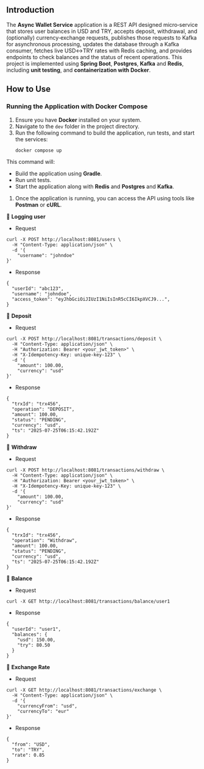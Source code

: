 ## **Introduction**

The **Async Wallet Service** application is a REST API designed micro‑service that stores user balances in USD and TRY,
accepts deposit, withdrawal, and (optionally) currency‑exchange requests, publishes those requests to Kafka for
asynchronous processing, updates the database through a Kafka consumer, fetches live USD↔TRY rates with Redis caching,
and provides endpoints to check balances and the status of recent operations.
This project is implemented using **Spring Boot**, **Postgres**, **Kafka** and **Redis**, including **unit testing**,
and **containerization with Docker**.

## **How to Use**

### **Running the Application with Docker Compose**

1. Ensure you have **Docker** installed on your system.
2. Navigate to the `dev` folder in the project directory.
3. Run the following command to build the application, run tests, and start the services:
   ```sh
   docker compose up
   ```

This command will:

- Build the application using **Gradle**.
- Run unit tests.
- Start the application along with **Redis** and **Postgres** and **Kafka**.

1. Once the application is running, you can access the API using tools like **Postman** or **cURL**.

🔹 **Logging user**
- Request
```
curl -X POST http://localhost:8081/users \
  -H "Content-Type: application/json" \
  -d '{
    "username": "johndoe"
}'
```
- Response 
```
{
  "userId": "abc123",
  "username": "johndoe",
  "access_token": "eyJhbGciOiJIUzI1NiIsInR5cCI6IkpXVCJ9...",
}
```

🔹 **Deposit**
- Request
```
curl -X POST http://localhost:8081/transactions/deposit \
  -H "Content-Type: application/json" \
  -H "Authorization: Bearer <your_jwt_token>" \
  -H "X-Idempotency-Key: unique-key-123" \
  -d '{
    "amount": 100.00,
    "currency": "usd"
}'
```
- Response
```
{
  "trxId": "trx456",
  "operation": "DEPOSIT",
  "amount": 100.00,
  "status": "PENDING",
  "currency": "usd",
  "ts": "2025-07-25T06:15:42.192Z"
}
```


🔹 **Withdraw**
- Request
```
curl -X POST http://localhost:8081/transactions/withdraw \
  -H "Content-Type: application/json" \
  -H "Authorization: Bearer <your_jwt_token>" \
  -H "X-Idempotency-Key: unique-key-123" \
  -d '{
    "amount": 100.00,
    "currency": "usd"
}'
```
- Response
```
{
  "trxId": "trx456",
  "operation": "Withdraw",
  "amount": 100.00,
  "status": "PENDING",
  "currency": "usd",
  "ts": "2025-07-25T06:15:42.192Z"
}
```

🔹 **Balance**
- Request
```
curl -X GET http://localhost:8081/transactions/balance/user1 
```
- Response
```
{
  "userId": "user1",
  "balances": {
    "usd": 150.00,
    "try": 80.50
  }
}
```

🔹 **Exchange Rate**

- Request
```
curl -X GET http://localhost:8081/transactions/exchange \
  -H "Content-Type: application/json" \
  -d '{
    "currencyFrom": "usd",
    "currencyTo": "eur"
}'
```
- Response
```
{
  "from": "USD",
  "to": "TRY",
  "rate": 0.85
}
```
